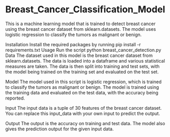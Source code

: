 # Breast_Cancer_Classification_Model
This is a machine learning model that is trained to detect breast cancer using the breast cancer dataset from sklearn.datasets.
The model uses logistic regression to classify the tumors as malignant or benign.

Installation Install the required packages by running pip install -r requirements.txt Usage Run the script python breast_cancer_detection.py Data The dataset used in this model is the breast cancer dataset from sklearn.datasets. The data is loaded into a dataframe and various statistical measures are taken. The data is then split into training and test sets, with the model being trained on the training set and evaluated on the test set.

Model The model used in this script is logistic regression, which is trained to classify the tumors as malignant or benign. 
The model is trained using the training data and evaluated on the test data, with the accuracy being reported.

Input The input data is a tuple of 30 features of the breast cancer dataset. You can replace this input_data with your own input to predict the output.

Output The output is the accuracy on training and test data. The model also gives the prediction output for the given input data.
